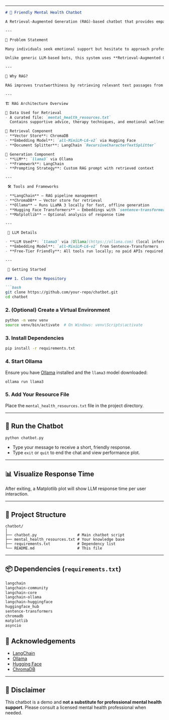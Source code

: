 
---

````md
# 🧠 Friendly Mental Health Chatbot

A Retrieval-Augmented Generation (RAG)-based chatbot that provides empathetic and helpful responses grounded in reliable mental health resources. Ideal for offering emotional support, this assistant uses vector-based retrieval and local LLM generation for informed, emotionally intelligent responses.

---

🧩 Problem Statement

Many individuals seek emotional support but hesitate to approach professionals or find it difficult to search through mental health literature. This chatbot addresses that by enabling **accessible, reliable, and emotionally aware guidance**, grounded in real mental health resources.

Unlike generic LLM-based bots, this system uses **Retrieval-Augmented Generation (RAG)** to provide **fact-based responses**, reducing hallucinations and increasing relevance.

---

🧠 Why RAG?

RAG improves trustworthiness by retrieving relevant text passages from verified content (e.g., therapy guides or support articles) and **feeding them to the LLM** before generation. This ensures responses are **informed and grounded**, not hallucinated.

---

🏗️ RAG Architecture Overview

🔹 Data Used for Retrieval
- A curated file: `mental_health_resources.txt`  
  Contains supportive advice, therapy techniques, and emotional wellness tips.

🔹 Retrieval Component
- **Vector Store**: ChromaDB  
- **Embedding Model**: `all-MiniLM-L6-v2` via Hugging Face  
- **Document Splitter**: LangChain `RecursiveCharacterTextSplitter`  

🔹 Generation Component
- **LLM**: `llama3` via Ollama  
- **Framework**: LangChain  
- **Prompting Strategy**: Custom RAG prompt with retrieved context

---

 🛠️ Tools and Frameworks

- **LangChain** – RAG pipeline management  
- **ChromaDB** – Vector store for retrieval  
- **Ollama** – Runs LLaMA 3 locally for fast, offline generation  
- **Hugging Face Transformers** – Embeddings with `sentence-transformers`  
- **Matplotlib** – Optional analysis of response time  

---

 🧪 LLM Details

- **LLM Used**: `llama3` via [Ollama](https://ollama.com) (local inference)
- **Embedding Model**: `all-MiniLM-L6-v2` from Sentence-Transformers
- **Free-Tier Friendly**: All tools run locally; no paid APIs required

---

 🚀 Getting Started

### 1. Clone the Repository

```bash
git clone https://github.com/your-repo/chatbot.git
cd chatbot
````

### 2. (Optional) Create a Virtual Environment

```bash
python -m venv venv
source venv/bin/activate  # On Windows: venv\Scripts\activate
```

### 3. Install Dependencies

```bash
pip install -r requirements.txt
```

### 4. Start Ollama

Ensure you have [Ollama](https://ollama.com) installed and the `llama3` model downloaded:

```bash
ollama run llama3
```

### 5. Add Your Resource File

Place the `mental_health_resources.txt` file in the project directory.

---

## 💬 Run the Chatbot

```bash
python chatbot.py
```

* Type your message to receive a short, friendly response.
* Type `exit` or `quit` to end the chat and view performance plot.

---

## 📊 Visualize Response Time

After exiting, a Matplotlib plot will show LLM response time per user interaction.

---

## 📁 Project Structure

```
chatbot/
│
├── chatbot.py                  # Main chatbot script
├── mental_health_resources.txt # Your knowledge base
├── requirements.txt            # Dependency list
└── README.md                   # This file
```

---

## 📦 Dependencies (`requirements.txt`)

```txt
langchain
langchain-community
langchain-core
langchain-ollama
langchain-huggingface
huggingface_hub
sentence-transformers
chromadb
matplotlib
asyncio
```


## 🙏 Acknowledgements

* [LangChain](https://www.langchain.com/)
* [Ollama](https://ollama.com/)
* [Hugging Face](https://huggingface.co/)
* [ChromaDB](https://www.trychroma.com/)

---

## 💙 Disclaimer

This chatbot is a demo and **not a substitute for professional mental health support**.
Please consult a licensed mental health professional when needed.

```



